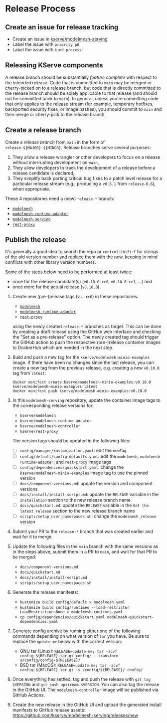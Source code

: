 # Release Process

## Create an issue for release tracking

- Create an issue in [kserve/modelmesh-serving](https://github.com/kserve/modelmesh-serving)
- Label the issue with `priority p0`
- Label the issue with `kind process`

## Releasing KServe components

A release branch should be substantially _feature complete_ with respect to the
intended release. Code that is committed to `main` may be merged or cherry-picked
on to a release branch, but code that is directly committed to the release branch
should be solely applicable to that release (and should not be committed back to
`main`). In general, unless you're committing code that only applies to the release
stream (for example, temporary hotfixes, backported security fixes, or image hashes),
you should commit to `main` and then merge or cherry-pick to the release branch.

## Create a release branch

Create a _release branch_ from `main` in the form of `release-${MAJOR}.${MINOR}`.
Release branches serve several purposes:

1. They allow a release wrangler or other developers to focus on a release without interrupting development on `main`,
2. They allow developers to track the development of a release before a release candidate is declared,
3. They simplify back porting critical bug fixes to a patch level release for a particular release stream (e.g., producing a `v0.6.1` from `release-0.6`), when appropriate.

These 4 repositories need a (new) `release-*` branch:

- [`modelmesh`](https://github.com/kserve/modelmesh/branches)
- [`modelmesh-runtime-adapter`](https://github.com/kserve/modelmesh-runtime-adapter/branches)
- [`modelmesh-serving`](https://github.com/kserve/modelmesh-serving/branches)
- [`rest-proxy`](https://github.com/kserve/rest-proxy/branches)


## Publish the release

It's generally a good idea to search the repo or `control`-`shift`-`f` for strings
of the old version number and replace them with the new, keeping in mind conflicts
with other library version numbers.

Some of the steps below need to be performed at least twice:

- once for the release candidate(s) (`v0.10.0-rc0`, `v0.10.0-rc1`, ...) and
- once more for the actual release (`v0.10.0`).

1. Create new (pre-)release tags (v...`-rc0`) in these repositories:

   - [`modelmesh`](https://github.com/kserve/modelmesh/releases)
   - [`modelmesh-runtime-adapter`](https://github.com/kserve/modelmesh-runtime-adapter/releases)
   - [`rest-proxy`](https://github.com/kserve/rest-proxy/releases)

   using the newly created `release-*` branches as target. This can be done by
   creating a draft release using the GitHub web interface and checking the
   "Set as a pre-release" option. The newly created tag should trigger the GitHub
   action to push the respective (pre-)release container images to DockerHub which
   are needed in the next step.

2. Build and push a new tag for the `kserve/modelmesh-minio-examples` image. If
   there have been no changes since the last release, you can create a new tag
   from the previous release, e.g. creating a new `v0.10.0` tag from `latest`:

   ```shell
   docker manifest create kserve/modelmesh-minio-examples:v0.10.0 kserve/modelmesh-minio-examples:latest
   docker manifest push kserve/modelmesh-minio-examples:v0.10.0
   ```

3. In this `modelmesh-serving` repository, update the container image tags to
   the corresponding release versions for:

    - `kserve/modelmesh`
    - `kserve/modelmesh-runtime-adapter`
    - `kserve/modelmesh-controller`
    - `kserve/rest-proxy`

   The version tags should be updated in the following files:

   - [ ] `config/manager/kustomization.yaml`: edit the `newTag`
   - [ ] `config/default/config-defaults.yaml`: edit the `modelmesh`, `modelmesh-runtime-adapter`, and `rest-proxy` image tags
   - [ ] `config/dependencies/quickstart.yaml`: change the `kserve/modelmesh-minio-examples` image tag to use the pinned version
   - [ ] `docs/component-versions.md`: update the version and component versions
   - [ ] `docs/install/install-script.md`: update the `RELEASE` variable in the `Installation` section to the new release branch name.
   - [ ] `docs/quickstart.md`: update the `RELEASE` variable in the `Get the latest release` section to the new release branch name
   - [ ] `scripts/setup_user_namespaces.sh`: change the `modelmesh_release` version

4. Submit your PR to the `release-*` branch that was created earlier and wait for
   it to merge.

5. Update the following files in the `main` branch with the same versions as in the
   steps above, submit them in a PR to `main`, and wait for that PR to be merged:

   - `docs/component-versions.md`
   - `docs/quickstart.md`
   - `docs/install/install-script.md`
   - `scripts/setup_user_namespaces.sh`

6. Generate the release manifests:

   - `kustomize build config/default > modelmesh.yaml`
   - `kustomize build config/runtimes --load-restrictor LoadRestrictionsNone > modelmesh-runtimes.yaml`
   - `cp config/dependencies/quickstart.yaml modelmesh-quickstart-dependencies.yaml`

7. Generate config archive by running either one of the following commands depending
   on what version of `tar` you have. Be sure to replace the `update-me` below with
   the correct version:

   - GNU tar (Linux): `RELEASE=update-me; tar -zcvf config-${RELEASE}.tar.gz config/ --transform s/config/config-${RELEASE}/`
   - BSD tar (MacOS): `RELEASE=update-me; tar -zcvf config-${RELEASE}.tar.gz -s /config/${RELEASE}/ config/`

8. Once everything has settled, tag and push the release with `git tag $VERSION`
   and `git push upstream $VERSION`. You can also tag the release in the GitHub UI.
   The `modelmesh-controller` image will be published via GitHub Actions.

9. Create the new release in the GitHub UI and upload the generated install manifests
   to GitHub release assets: https://github.com/kserve/modelmesh-serving/releases/new
